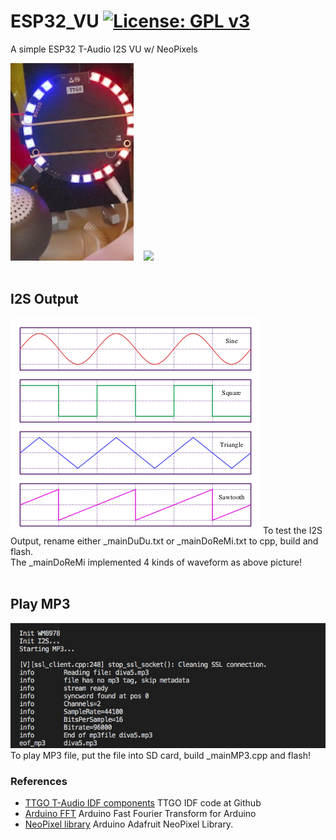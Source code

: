# ESP32_VU [![License: GPL v3](https://img.shields.io/badge/License-GPLv3-blue.svg)](https://www.gnu.org/licenses/gpl-3.0)<br>
A simple ESP32 T-Audio I2S VU w/ NeoPixels


<img src="picture/WM8978VU0422.png"/> &nbsp;&nbsp;&nbsp;<img src="picture/wm8978vu.gif" width=240/>
<br><br>
## I2S Output
<img src="picture/400px-Waveforms.svg.png"/>
To test the I2S Output, rename either _mainDuDu.txt or _mainDoReMi.txt to cpp, build and flash.<br>
The _mainDoReMi implemented 4 kinds of waveform as above picture!
<br><br>

## Play MP3
<img src="picture/playMP3_0422.png"/>
To play MP3 file, put the file into SD card, build _mainMP3.cpp and flash!


### References
  - [TTGO T-Audio IDF components](https://github.com/LilyGO/TTGO-TAudio) TTGO IDF code at Github
  - [Arduino FFT](https://github.com/kosme/arduinoFFT) Arduino Fast Fourier Transform for Arduino 
  - [NeoPixel library](https://github.com/adafruit/Adafruit_NeoPixel) Arduino Adafruit NeoPixel Library.
